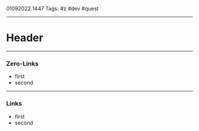 01092022 1447
Tags: #z #dev #quest 

---
# Header

---
### Zero-Links
- first
- second

---
### Links
- first
- second